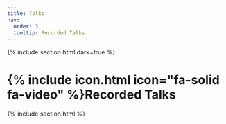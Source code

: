 ```yaml
---
title: Talks
nav:
  order: 3
  tooltip: Recorded Talks
---
```


{% include section.html dark=true %}
# {% include icon.html icon="fa-solid fa-video" %}Recorded Talks

{% include section.html %}

<script type="text/markdown">
Video

![](https://www.youtube.com/watch?v=ENz7aj93Mqs?width=800&height=500)

</script>
<!--
Video 2:
![](https://www.youtube.com/watch?v=C5VwJBE31JY?width=800&height=500)

Video 3: 
![Video](https://www.youtube.com/watch?v=Cxmt6_1wUNU?width=800&height=500)

Video 4: 
![](//https://www.youtube.com/watch?v=ENz7aj93Mqs?width=800&height=500)
-->


